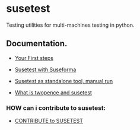 susetest
========

Testing utilities for multi-machines testing in python.

##  Documentation.

* [Your First steps](doc/first_steps.md)

* [Susetest with Suseforma](doc/suseforma.md)

* [Susetest as standalone tool, manual run](doc/susetest_standalone.md)

* [What is twopence and susetest](doc/twopence.md)


### HOW can i contribute to susetest:

* [CONTRIBUTE to SUSETEST ](.github/CONTRIBUTING.md)
